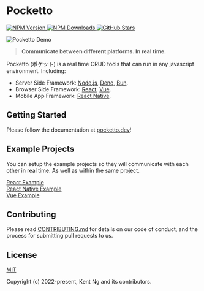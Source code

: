# Pocketto

<div align="left">
  <p align="left">
    <a href="https://www.npmjs.com/package/pocketto">
      <img src="https://img.shields.io/npm/v/pocketto.svg?style=flat-square" alt="NPM Version" />
    </a>
    <a href="https://www.npmjs.com/package/pocketto">
      <img src="https://img.shields.io/npm/dm/pocketto.svg?style=flat-square" alt="NPM Downloads" />
    </a>
    <a href="https://github.com/pockettojs/pocketto/stargazers">
      <img src="https://img.shields.io/github/stars/pockettojs/pocketto.svg?style=flat-square" alt="GitHub Stars" />
    </a>
  </p>
</div>

<img src="https://raw.githubusercontent.com/pockettojs/pockettojs.github.io/source/static/img/pocketto-demo.gif" alt="Pocketto Demo"><br />

> **Communicate between different platforms. In real time.**

Pocketto (ポケット) is a real time CRUD tools that can run in any javascript environment. Including:

- Server Side Framework: [Node.js](https://nodejs.org/), [Deno](https://deno.land/), [Bun](https://bun.sh/).
- Browser Side Framework: [React](https://reactjs.org/), [Vue](https://vuejs.org/).
- Mobile App Framework: [React Native](https://reactnative.dev/).

## Getting Started

Please follow the documentation at [pocketto.dev](https://pocketto.dev/)!

## Example Projects

You can setup the example projects so they will communicate with each other in real time. As well as within the same project.

[React Example](https://github.com/pockettojs/pocketto-react-example)<br />
[React Native Example](https://github.com/pockettojs/PockettoReactNativeExample)<br />
[Vue Example](https://github.com/pockettojs/pocketto-vue-example)<br />

## Contributing

Please read [CONTRIBUTING.md](contribution/CONTRIBUTING.md) for details on our code of conduct, and the process for submitting pull requests to us.

## License

[MIT](https://opensource.org/licenses/MIT)

Copyright (c) 2022-present, Kent Ng and its contributors.
